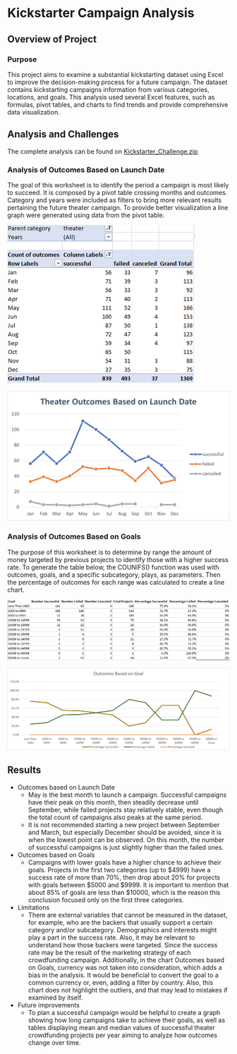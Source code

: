 # Kickstarter Campaign Analysis

## Overview of Project
### Purpose
This project aims to examine a substantial kickstarting dataset using Excel to improve the decision-making process for a future campaign. The dataset contains kickstarting campaigns information from various categories, locations, and goals. This analysis used several Excel features, such as formulas, pivot tables, and charts to find trends and provide comprehensive data visualization.

## Analysis and Challenges

The complete analysis can be found on [Kickstarter_Challenge.zip](Kickstarter_Challenge.zip)

### Analysis of Outcomes Based on Launch Date
The goal of this worksheet is to identify the period a campaign is most likely to succeed. It is composed by a pivot table crossing months and outcomes. Category and years were included as filters to bring more relevant results pertaining the future theater campaign. To provide better visualization a line graph were generated using data from the pivot table.
 
![Theater_Outcomes_vs_Launch_Table](resources/Theater_Outcomes_vs_Launch_Table.png)

![Theater_Outcomes_vs_Launch](resources/Theater_Outcomes_vs_Launch.png)
 
### Analysis of Outcomes Based on Goals
The purpose of this worksheet is to determine by range the amount of money targeted by previous projects to identify those with a higher success rate. To generate the table below, the COUNIFS() function was used with outcomes, goals, and a specific subcategory, plays, as parameters. Then the percentage of outcomes for each range was calculated to create a line chart.

![Outcomes_vs_Goals_Table](resources/Outcomes_vs_Goals_Table.png)

![Outcomes_vs_Goals](resources/Outcomes_vs_Goals.png)

## Results
- Outcomes based on Launch Date
   - May is the best month to launch a campaign. Successful campaigns have their peak on this month, then steadily decrease until September, while failed projects stay relatively stable, even though the total count of campaigns also peaks at the same period. 
   - It is not recommended starting a new project between September and March, but especially December should be avoided, since it is when the lowest point can be observed. On this month, the number of successful campaigns is just slightly higher than the failed ones.
- Outcomes based on Goals
  - Campaigns with lower goals have a higher chance to achieve their goals. Projects in the first two categories (up to $4999) have a success rate of more than 70%, then drop about 20% for projects with goals between $5000 and $9999. It is important to mention that about 85% of goals are less than $10000, which is the reason this conclusion focused only on the first three categories. 
- Limitations
  - There are external variables that cannot be measured in the dataset, for example, who are the backers that usually support a certain category and/or subcategory. Demographics and interests might play a part in the success rate. Also, it may be relevant to understand how those backers were targeted. Since the success rate may be the result of the marketing strategy of each crowdfunding campaign.
Additionally, in the chart Outcomes based on Goals, currency was not taken into consideration, which adds a bias in the analysis. It would be beneficial to convert the goal to a common currency or, even, adding a filter by country. Also, this chart does not highlight the outliers, and that may lead to mistakes if examined by itself.
- Future improvements
  - To plan a successful campaign would be helpful to create a graph showing how long campaigns take to achieve their goals, as well as tables displaying mean and median values of successful theater crowdfunding projects per year aiming to analyze how outcomes change over time.
